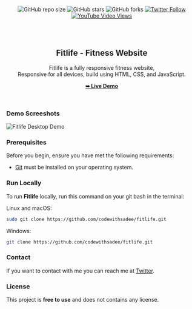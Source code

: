 <div align="center">
  
  ![GitHub repo size](https://img.shields.io/github/repo-size/codewithsadee/fitlife)
  ![GitHub stars](https://img.shields.io/github/stars/codewithsadee/fitlife?style=social)
  ![GitHub forks](https://img.shields.io/github/forks/codewithsadee/fitlife?style=social)
[![Twitter Follow](https://img.shields.io/twitter/follow/codewithsadee_?style=social)](https://twitter.com/intent/follow?screen_name=codewithsadee_)
  [![YouTube Video Views](https://img.shields.io/youtube/views/dmif_yP7cZw?style=social)](https://youtu.be/dmif_yP7cZw)

  <br />
  <br />

  <h2 align="center">Fitlife - Fitness Website</h2>

  Fitlife is a fully responsive fitness website, <br />Responsive for all devices, build using HTML, CSS, and JavaScript.

  <a href="https://codewithsadee.github.io/fitlife/"><strong>➥ Live Demo</strong></a>

</div>

<br />

### Demo Screeshots

![Fitlife Desktop Demo](./readme-images/desktop.png "Desktop Demo")

### Prerequisites

Before you begin, ensure you have met the following requirements:

* [Git](https://git-scm.com/downloads "Download Git") must be installed on your operating system.

### Run Locally

To run **Fitlife** locally, run this command on your git bash in the terminal:

Linux and macOS:

```bash
sudo git clone https://github.com/codewithsadee/fitlife.git
```

Windows:

```bash
git clone https://github.com/codewithsadee/fitlife.git
```

### Contact

If you want to contact with me you can reach me at [Twitter](https://www.twitter.com/codewithsadee).

### License

This project is **free to use** and does not contains any license.
